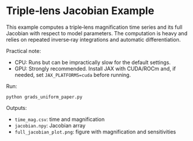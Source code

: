 Triple‑lens Jacobian Example
===========================

This example computes a triple‑lens magnification time series and its full Jacobian
with respect to model parameters. The computation is heavy and relies on repeated
inverse‑ray integrations and automatic differentiation.

Practical note:
- CPU: Runs but can be impractically slow for the default settings.
- GPU: Strongly recommended. Install JAX with CUDA/ROCm and, if needed, set
  `JAX_PLATFORMS=cuda` before running.

Run:
```
python grads_uniform_paper.py
```

Outputs:
- `time_mag.csv`: time and magnification
- `jacobian.npy`: Jacobian array
- `full_jacobian_plot.png`: figure with magnification and sensitivities

